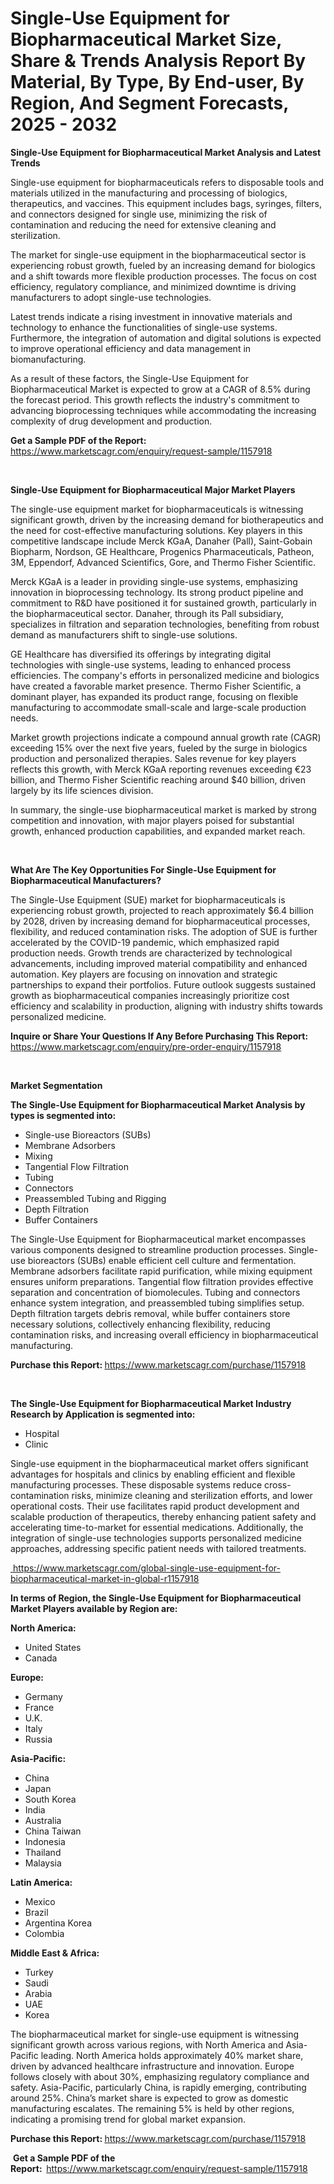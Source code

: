 <p><h1>Single-Use Equipment for Biopharmaceutical Market Size, Share & Trends Analysis Report By Material, By Type, By End-user, By Region, And Segment Forecasts, 2025 - 2032</h1></p><p><strong>Single-Use Equipment for Biopharmaceutical Market Analysis and Latest Trends</strong></p>
<p><p>Single-use equipment for biopharmaceuticals refers to disposable tools and materials utilized in the manufacturing and processing of biologics, therapeutics, and vaccines. This equipment includes bags, syringes, filters, and connectors designed for single use, minimizing the risk of contamination and reducing the need for extensive cleaning and sterilization. </p><p>The market for single-use equipment in the biopharmaceutical sector is experiencing robust growth, fueled by an increasing demand for biologics and a shift towards more flexible production processes. The focus on cost efficiency, regulatory compliance, and minimized downtime is driving manufacturers to adopt single-use technologies. </p><p>Latest trends indicate a rising investment in innovative materials and technology to enhance the functionalities of single-use systems. Furthermore, the integration of automation and digital solutions is expected to improve operational efficiency and data management in biomanufacturing. </p><p>As a result of these factors, the Single-Use Equipment for Biopharmaceutical Market is expected to grow at a CAGR of 8.5% during the forecast period. This growth reflects the industry's commitment to advancing bioprocessing techniques while accommodating the increasing complexity of drug development and production.</p></p>
<p><strong>Get a Sample PDF of the Report:&nbsp;</strong> <a href="https://www.marketscagr.com/enquiry/request-sample/1157918?utm_campaign=3221&utm_medium=2&utm_source=Github&utm_content=ia&utm_term=14042025&utm_id=single-use-equipment-for-biopharmaceutical">https://www.marketscagr.com/enquiry/request-sample/1157918</a></p>
<p>&nbsp;</p>
<p><strong>Single-Use Equipment for Biopharmaceutical Major Market Players</strong></p>
<p><p>The single-use equipment market for biopharmaceuticals is witnessing significant growth, driven by the increasing demand for biotherapeutics and the need for cost-effective manufacturing solutions. Key players in this competitive landscape include Merck KGaA, Danaher (Pall), Saint-Gobain Biopharm, Nordson, GE Healthcare, Progenics Pharmaceuticals, Patheon, 3M, Eppendorf, Advanced Scientifics, Gore, and Thermo Fisher Scientific.</p><p>Merck KGaA is a leader in providing single-use systems, emphasizing innovation in bioprocessing technology. Its strong product pipeline and commitment to R&D have positioned it for sustained growth, particularly in the biopharmaceutical sector. Danaher, through its Pall subsidiary, specializes in filtration and separation technologies, benefiting from robust demand as manufacturers shift to single-use solutions.</p><p>GE Healthcare has diversified its offerings by integrating digital technologies with single-use systems, leading to enhanced process efficiencies. The company's efforts in personalized medicine and biologics have created a favorable market presence. Thermo Fisher Scientific, a dominant player, has expanded its product range, focusing on flexible manufacturing to accommodate small-scale and large-scale production needs. </p><p>Market growth projections indicate a compound annual growth rate (CAGR) exceeding 15% over the next five years, fueled by the surge in biologics production and personalized therapies. Sales revenue for key players reflects this growth, with Merck KGaA reporting revenues exceeding €23 billion, and Thermo Fisher Scientific reaching around $40 billion, driven largely by its life sciences division.</p><p>In summary, the single-use biopharmaceutical market is marked by strong competition and innovation, with major players poised for substantial growth, enhanced production capabilities, and expanded market reach.</p></p>
<p>&nbsp;</p>
<p><strong>What Are The Key Opportunities For Single-Use Equipment for Biopharmaceutical Manufacturers?</strong></p>
<p><p>The Single-Use Equipment (SUE) market for biopharmaceuticals is experiencing robust growth, projected to reach approximately $6.4 billion by 2028, driven by increasing demand for biopharmaceutical processes, flexibility, and reduced contamination risks. The adoption of SUE is further accelerated by the COVID-19 pandemic, which emphasized rapid production needs. Growth trends are characterized by technological advancements, including improved material compatibility and enhanced automation. Key players are focusing on innovation and strategic partnerships to expand their portfolios. Future outlook suggests sustained growth as biopharmaceutical companies increasingly prioritize cost efficiency and scalability in production, aligning with industry shifts towards personalized medicine.</p></p>
<p><strong>Inquire or Share Your Questions If Any Before Purchasing This Report:</strong> <a href="https://www.marketscagr.com/enquiry/pre-order-enquiry/1157918?utm_campaign=3221&utm_medium=2&utm_source=Github&utm_content=ia&utm_term=14042025&utm_id=single-use-equipment-for-biopharmaceutical">https://www.marketscagr.com/enquiry/pre-order-enquiry/1157918</a></p>
<p>&nbsp;</p>
<p><strong>Market Segmentation</strong></p>
<p><strong>The Single-Use Equipment for Biopharmaceutical Market Analysis by types is segmented into:</strong></p>
<p><ul><li>Single-use Bioreactors (SUBs)</li><li>Membrane Adsorbers</li><li>Mixing</li><li>Tangential Flow Filtration</li><li>Tubing</li><li>Connectors</li><li>Preassembled Tubing and Rigging</li><li>Depth Filtration</li><li>Buffer Containers</li></ul></p>
<p><p>The Single-Use Equipment for Biopharmaceutical market encompasses various components designed to streamline production processes. Single-use bioreactors (SUBs) enable efficient cell culture and fermentation. Membrane adsorbers facilitate rapid purification, while mixing equipment ensures uniform preparations. Tangential flow filtration provides effective separation and concentration of biomolecules. Tubing and connectors enhance system integration, and preassembled tubing simplifies setup. Depth filtration targets debris removal, while buffer containers store necessary solutions, collectively enhancing flexibility, reducing contamination risks, and increasing overall efficiency in biopharmaceutical manufacturing.</p></p>
<p><strong>Purchase this Report:&nbsp;</strong><a href="https://www.marketscagr.com/purchase/1157918?utm_campaign=3221&utm_medium=2&utm_source=Github&utm_content=ia&utm_term=14042025&utm_id=single-use-equipment-for-biopharmaceutical">https://www.marketscagr.com/purchase/1157918</a></p>
<p>&nbsp;</p>
<p><strong>The Single-Use Equipment for Biopharmaceutical Market Industry Research by Application is segmented into:</strong></p>
<p><ul><li>Hospital</li><li>Clinic</li></ul></p>
<p><p>Single-use equipment in the biopharmaceutical market offers significant advantages for hospitals and clinics by enabling efficient and flexible manufacturing processes. These disposable systems reduce cross-contamination risks, minimize cleaning and sterilization efforts, and lower operational costs. Their use facilitates rapid product development and scalable production of therapeutics, thereby enhancing patient safety and accelerating time-to-market for essential medications. Additionally, the integration of single-use technologies supports personalized medicine approaches, addressing specific patient needs with tailored treatments.</p></p>
<p><a href="https://www.marketscagr.com/global-single-use-equipment-for-biopharmaceutical-market-in-global-r1157918?utm_campaign=3221&utm_medium=2&utm_source=Github&utm_content=ia&utm_term=14042025&utm_id=single-use-equipment-for-biopharmaceutical">&nbsp;https://www.marketscagr.com/global-single-use-equipment-for-biopharmaceutical-market-in-global-r1157918</a></p>
<p><strong>In terms of Region, the Single-Use Equipment for Biopharmaceutical Market Players available by Region are:</strong></p>
<p>
    <p> <strong> North America: </strong>
        <ul>
            <li>United States</li>
            <li>Canada</li>
        </ul>
        </p> 
    <p> <strong> Europe: </strong>
        <ul>
            <li>Germany</li>
            <li>France</li>
            <li>U.K.</li>
            <li>Italy</li>
            <li>Russia</li>
        </ul>
        </p> 
    <p> <strong> Asia-Pacific: </strong>
        <ul>
            <li>China</li>
            <li>Japan</li>
            <li>South Korea</li>
            <li>India</li>
            <li>Australia</li>
            <li>China Taiwan</li>
            <li>Indonesia</li>
            <li>Thailand</li>
            <li>Malaysia</li>
        </ul>
        </p> 
    <p> <strong> Latin America: </strong>
        <ul>
            <li>Mexico</li>
            <li>Brazil</li>
            <li>Argentina Korea</li>
            <li>Colombia</li>
        </ul>
        </p> 
    <p> <strong> Middle East & Africa: </strong>
        <ul>
            <li>Turkey</li>
            <li>Saudi</li>
            <li>Arabia</li>
            <li>UAE</li>
            <li>Korea</li>
        </ul>
    </p>
    </p>
<p><p>The biopharmaceutical market for single-use equipment is witnessing significant growth across various regions, with North America and Asia-Pacific leading. North America holds approximately 40% market share, driven by advanced healthcare infrastructure and innovation. Europe follows closely with about 30%, emphasizing regulatory compliance and safety. Asia-Pacific, particularly China, is rapidly emerging, contributing around 25%. China’s market share is expected to grow as domestic manufacturing escalates. The remaining 5% is held by other regions, indicating a promising trend for global market expansion.</p></p>
<p><strong>Purchase this Report: </strong><a href="https://www.marketscagr.com/purchase/1157918?utm_campaign=3221&utm_medium=2&utm_source=Github&utm_content=ia&utm_term=14042025&utm_id=single-use-equipment-for-biopharmaceutical">https://www.marketscagr.com/purchase/1157918</a></p>
<p>&nbsp;<strong>Get a Sample PDF of the Report:&nbsp;&nbsp;</strong><a href="https://www.marketscagr.com/enquiry/request-sample/1157918?utm_campaign=3221&utm_medium=2&utm_source=Github&utm_content=ia&utm_term=14042025&utm_id=single-use-equipment-for-biopharmaceutical">https://www.marketscagr.com/enquiry/request-sample/1157918</a></p>
<p><strong></strong></p>
<p><p></p><p></p><p></p></p>